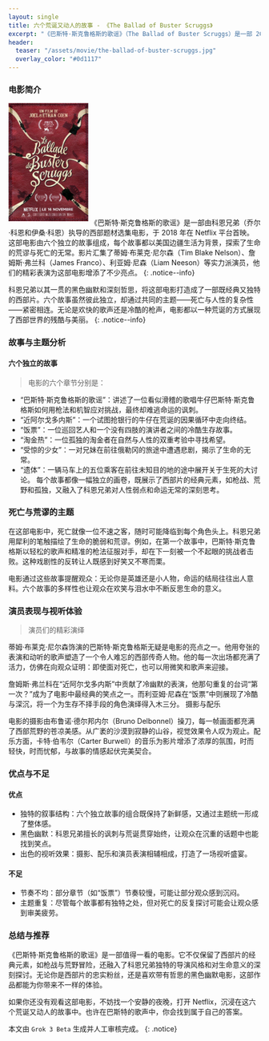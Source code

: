 ```yaml
---
layout: single
title: 六个荒诞又动人的故事 - 《The Ballad of Buster Scruggs》
excerpt: "《巴斯特·斯克鲁格斯的歌谣》（The Ballad of Buster Scruggs）是一部 2018 年由科恩兄弟（Joel 和 Ethan Coen）执导的西部选集电影，通过六个独立的故事探索了美国边疆生活的多面性。这部电影在第 75 届威尼斯国际电影节上首映，并获得了最佳编剧金奥斯卡奖，随后于 2018 年 11 月 16 日在 Netflix 上全球上线，获得了国家评论委员会 2018 年十大电影之一的荣誉，并在第 91 届奥斯卡奖中获得最佳改编剧本、最佳服装设计和最佳原创歌曲提名。"
header:
  teaser: "/assets/movie/the-ballad-of-buster-scruggs.jpg"
  overlay_color: "#0d1117"
---
```


### 电影简介

<img alt="《The Ballad of Buster Scruggs》" src="/assets/movie/the-ballad-of-buster-scruggs.jpg" width="160" style="margin-bottom: 8px;" class="align-left" /> 《巴斯特·斯克鲁格斯的歌谣》是一部由科恩兄弟（乔尔·科恩和伊桑·科恩）执导的西部题材选集电影，于 2018 年在 Netflix 平台首映。这部电影由六个独立的故事组成，每个故事都以美国边疆生活为背景，探索了生命的荒谬与死亡的无常。影片汇集了蒂姆·布莱克·尼尔森（Tim Blake Nelson）、詹姆斯·弗兰科（James Franco）、利亚姆·尼森（Liam Neeson）等实力派演员，他们的精彩表演为这部电影增添了不少亮点。
{: .notice--info}

科恩兄弟以其一贯的黑色幽默和深刻哲思，将这部电影打造成了一部既经典又独特的西部片。六个故事虽然彼此独立，却通过共同的主题——死亡与人性的复杂性——紧密相连。无论是欢快的歌声还是冷酷的枪声，电影都以一种荒诞的方式展现了西部世界的残酷与美丽。
{: .notice--info}

### 故事与主题分析

#### 六个独立的故事

> 电影的六个章节分别是：

* “巴斯特·斯克鲁格斯的歌谣”：讲述了一位看似滑稽的歌唱牛仔巴斯特·斯克鲁格斯如何用枪法和机智应对挑战，最终却难逃命运的讽刺。
* “近阿尔戈多内斯”：一个试图抢银行的牛仔在荒诞的因果循环中走向终结。
* “饭票”：一位巡回艺人和一个没有四肢的演讲者之间的冷酷生存故事。
* “淘金热”：一位孤独的淘金者在自然与人性的双重考验中寻找希望。
* “受惊的少女”：一对兄妹在前往俄勒冈的旅途中遭遇悲剧，揭示了生命的无常。
* “遗体”：一辆马车上的五位乘客在前往未知目的地的途中展开关于生死的大讨论。
每个故事都像一幅独立的画卷，既展示了西部片的经典元素，如枪战、荒野和孤独，又融入了科恩兄弟对人性弱点和命运无常的深刻思考。

### 死亡与荒谬的主题

在这部电影中，死亡就像一位不速之客，随时可能降临到每个角色头上。科恩兄弟用犀利的笔触描绘了生命的脆弱和荒谬。例如，在第一个故事中，巴斯特·斯克鲁格斯以轻松的歌声和精准的枪法征服对手，却在下一刻被一个不起眼的挑战者击败。这种戏剧性的反转让人既感到好笑又不寒而栗。

电影通过这些故事提醒观众：无论你是英雄还是小人物，命运的结局往往出人意料。六个故事的多样性也让观众在欢笑与泪水中不断反思生命的意义。

### 演员表现与视听体验

> 演员们的精彩演绎

蒂姆·布莱克·尼尔森饰演的巴斯特·斯克鲁格斯无疑是电影的亮点之一。他用夸张的表演和动听的歌声塑造了一个令人难忘的西部传奇人物。他的每一次出场都充满了活力，仿佛在向观众证明：即使面对死亡，也可以用微笑和歌声来迎接。

詹姆斯·弗兰科在“近阿尔戈多内斯”中贡献了冷幽默的表演，他那句重复的台词“第一次？”成为了电影中最经典的笑点之一。而利亚姆·尼森在“饭票”中则展现了冷酷与深沉，将一个为生存不择手段的角色演绎得入木三分。
摄影与配乐

电影的摄影由布鲁诺·德尔邦内尔（Bruno Delbonnel）操刀，每一帧画面都充满了西部荒野的苍凉美感。从广袤的沙漠到寂静的山谷，视觉效果令人叹为观止。配乐方面，卡特·伯韦尔（Carter Burwell）的音乐为影片增添了浓厚的氛围，时而轻快，时而忧郁，与故事的情感起伏完美契合。

### 优点与不足

#### 优点

* 独特的叙事结构：六个独立故事的组合既保持了新鲜感，又通过主题统一形成了整体感。
* 黑色幽默：科恩兄弟擅长的讽刺与荒诞贯穿始终，让观众在沉重的话题中也能找到笑点。
* 出色的视听效果：摄影、配乐和演员表演相辅相成，打造了一场视听盛宴。

#### 不足

* 节奏不均：部分章节（如“饭票”）节奏较慢，可能让部分观众感到沉闷。
* 主题重复：尽管每个故事都有独特之处，但对死亡的反复探讨可能会让观众感到审美疲劳。
  
### 总结与推荐

《巴斯特·斯克鲁格斯的歌谣》是一部值得一看的电影。它不仅保留了西部片的经典元素，如枪战与荒野冒险，还融入了科恩兄弟独特的导演风格和对生命意义的深刻探讨。无论你是西部片的忠实粉丝，还是喜欢带有哲思的黑色幽默电影，这部作品都能为你带来不一样的体验。

如果你还没有观看这部电影，不妨找一个安静的夜晚，打开 Netflix，沉浸在这六个荒诞又动人的故事中。也许在巴斯特的歌声中，你会找到属于自己的答案。

本文由 `Grok 3 Beta` 生成并人工审核完成。
{: .notice}
